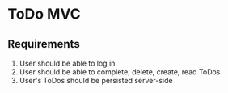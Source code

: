 # ToDo MVC

## Requirements

1. User should be able to log in
4. User should be able to complete, delete, create, read ToDos
3. User's ToDos should be persisted server-side

